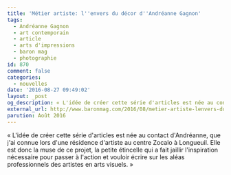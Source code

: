 ```yaml
---
title: 'Métier artiste: l''envers du décor d''Andréanne Gagnon'
tags:
  - Andréanne Gagnon
  - art contemporain
  - article
  - arts d'impressions
  - baron mag
  - photographie
id: 870
comment: false
categories:
  - nouvelles
date: '2016-08-27 09:49:02'
layout: _post
og_description: « L'idée de créer cette série d'articles est née au contact d'Andréanne...»
external_url: http://www.baronmag.com/2016/08/metier-artiste-lenvers-du-decor-dandreanne-gagnon/ 
parution: Août 2016
---
```

« L'idée de créer cette série d'articles est née au contact d'Andréanne, que j'ai connue lors d'une résidence d'artiste au centre Zocalo à Longueuil. Elle est donc la muse de ce projet, la petite étincelle qui a fait jaillir l'inspiration nécessaire pour passer à l'action et vouloir écrire sur les aléas professionnels des artistes en arts visuels. »
